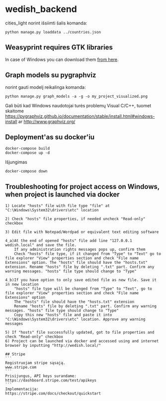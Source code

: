 # wedish_backend

cities_light norint išsiimti šalis komanda:

```
python manage.py loaddata ../countries.json
```

## Weasyprint requires GTK libraries
In case of Windows you can download them [from here](https://github.com/tschoonj/GTK-for-Windows-Runtime-Environment-Installer/releases/download/2022-01-04/gtk3-runtime-3.24.31-2022-01-04-ts-win64.exe).

## Graph models su pygraphviz
norint gauti modelį reikalinga komanda:

```
python manage.py graph_models -a -g -o my_project_visualized.png
```

Gali būti kad Windows naudotojai turės problemų Visual C/C++, tuomet skaitome https://pygraphviz.github.io/documentation/stable/install.html#windows-install ar http://www.graphviz.org/  

## Deployment'as su docker'iu
```
docker-compose build
docker-compose up -d
```
Išjungimas
```
docker-compose down
```

## Troubleshooting for project access on Windows, when project is launched via docker
```````````````````
1) Locate "hosts" file with file type "file" at "C:\Windows\System32\drivers\etc" location

2) Check "hosts" file properties, if needed uncheck "Read-only" checkbox

3) Edit file with Notepad/Wordpad or equivalent text editing software

4_a)At the end of opened "hosts" file add line "127.0.0.1   wedish.local" and save the file.
    If any administration rights messages pops up, confirm them
    Check "hosts" file type, if it changed from "Type" to "Text" go to file explorer "View" properties section and check "File name Extensions" option. The "hosts" file should have the "hosts.txt" extension. Rename "hosts" file by deleting ".txt" part. Confirm any warning messages. "hosts" file type should change to "Type"

4_b)If you have option to only save edited file as new file. Save it in new location
    "hosts" file type will be changed from "Type" to "Text", go to file explorer "View" properties section and check "File name Extensions" option
    The "hosts" file should have the "hosts.txt" extension
    Rename "hosts" file by deleting ".txt" part. Confirm any warning messages. "hosts" file type should change to "Type"
    Copy this new "hosts" file and paste it into "C:\Windows\System32\drivers\etc" location. Approve any warning messages

5) If "hosts" file successfully updated, got to file properties and check "Read-only" checkbox
6) Project can be launched via docker and accessed using and internet browser by inputting "http://wedish.local/"

## Stripe
```
Registruojam stripe sąsają.
www.stripe.com
```
Prisijungus, API keys surandame: 
https://dashboard.stripe.com/test/apikeys
```
Implementacija:
https://stripe.com/docs/checkout/quickstart